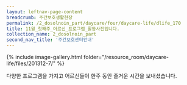 ```yaml
--- 
layout: leftnav-page-content 
breadcrumb: 주간보호생활현장 
permalink: /2_dosolnoin_part/daycare/four/daycare-life/dlife_170
title: 11월_첫째주_어르신_프로그램_활동사진입니다.
collection_name: 2_dosolnoin_part
second_nav_title: '주간보호센터안내' 
---
```

{% include image-gallery.html folder="/resource_room/daycare-life/files/201312-7/" %}










다양한 프로그램을 가지고 어르신들이 한주 동안 즐거운 시간을 보내셨습니다.